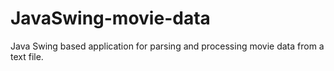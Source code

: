 # JavaSwing-movie-data
Java Swing based application for parsing and processing movie data from a text file.
